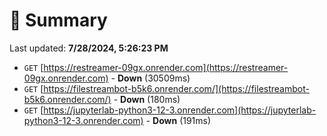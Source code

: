 # 📖 Summary
Last updated: **7/28/2024, 5:26:23 PM**

- `GET` [https://restreamer-09gx.onrender.com](https://restreamer-09gx.onrender.com) - **Down** (30509ms)
- `GET` [https://filestreambot-b5k6.onrender.com/](https://filestreambot-b5k6.onrender.com/) - **Down** (180ms)
- `GET` [https://jupyterlab-python3-12-3.onrender.com](https://jupyterlab-python3-12-3.onrender.com) - **Down** (191ms)
